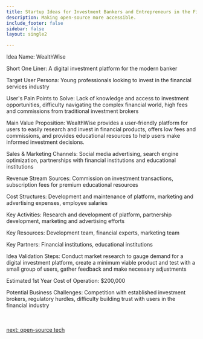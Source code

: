 ```yaml
---
title: Startup Ideas for Investment Bankers and Entrepreneurs in the Financial Services  Industry
description: Making open-source more accessible.
include_footer: false
sidebar: false
layout: single2

---
```


<p>
Idea Name: WealthWise

Short One Liner: A digital investment platform for the modern banker

Target User Persona: Young professionals looking to invest in the financial services industry

User's Pain Points to Solve: Lack of knowledge and access to investment opportunities, difficulty navigating the complex financial world, high fees and commissions from traditional investment brokers

Main Value Proposition: WealthWise provides a user-friendly platform for users to easily research and invest in financial products, offers low fees and commissions, and provides educational resources to help users make informed investment decisions.

Sales & Marketing Channels: Social media advertising, search engine optimization, partnerships with financial institutions and educational institutions

Revenue Stream Sources: Commission on investment transactions, subscription fees for premium educational resources

Cost Structures: Development and maintenance of platform, marketing and advertising expenses, employee salaries

Key Activities: Research and development of platform, partnership development, marketing and advertising efforts

Key Resources: Development team, financial experts, marketing team

Key Partners: Financial institutions, educational institutions

Idea Validation Steps: Conduct market research to gauge demand for a digital investment platform, create a minimum viable product and test with a small group of users, gather feedback and make necessary adjustments

Estimated 1st Year Cost of Operation: $200,000

Potential Business Challenges: Competition with established investment brokers, regulatory hurdles, difficulty building trust with users in the financial industry

<br>
<br>
<a href="https://workdojos.com/investmentbanker/tech">next: open-source tech</a>
</p>